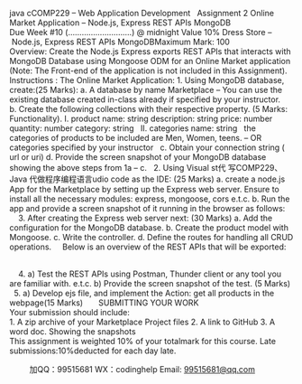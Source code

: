 java cCOMP229 – Web Application Development
 
Assignment 2
Online Market Application – Node.js, Express REST APIs  MongoDB
Due Week #10 (……………………….) @ midnight
Value 10%
Dress Store – Node.js, Express REST APIs  MongoDB​Maximum Mark: 100
 
Overview: Create the Node.js Express exports REST APIs that interacts with MongoDB Database using Mongoose ODM for an Online Market application (Note: The Front-end of the application is not included in this Assignment).
 
Instructions :
The Online Market Application:
1. Using MongoDB database, create:(25 Marks):
a. A database by name Marketplace – You can use the existing database created in-class already if specified by your instructor.
b. Create the following collections with their respective property. (5 Marks: Functionality).
I. product
name: string
description: string
price: number
quantity: number
category: string
 
II. categories
name: string
 
the categories of products to be included are Men, Women, teens. – OR categories specified by your instructor
 
c. Obtain your connection string ( url or uri)
d. Provide the screen snapshot of your MongoDB database showing the above steps from 1a – c.
 
2. Using Visual st代 写COMP229、Java
代做程序编程语言udio code as the IDE: (25 Marks)
a. create a node.js App for the Marketplace by setting up the Express web server. Ensure to install all the necessary modules: express, mongoose, cors e.t.c.
b. Run the app and provide a screen snapshot of it running in the browser as follows:
 
 
 
3. After creating the Express web server next: (30 Marks)
a. Add the configuration for the MongoDB database.
b. Create the product model with Mongoose.
c. Write the controller.
d. Define the routes for handling all CRUD operations.
 
 
Below is an overview of the REST APIs that will be exported:
 
 


 
 
4. a) Test the REST APIs using Postman, Thunder client or any tool you are familiar with. e.t.c.
b) Provide the screen snapshot of the test. (5 Marks)
 
5. a) Develop ejs file, and implement the Action: get all products in the webpage(15 Marks)
 
 
 
SUBMITTING YOUR WORK
Your submission should include:
1. A zip archive of your Marketplace Project files
2. A link to GitHub
3. A word doc. Showing the snapshots
This assignment is weighted 10% of your totalmark for this course. Late submissions:10%deducted for each day late.

         
加QQ：99515681  WX：codinghelp  Email: 99515681@qq.com
